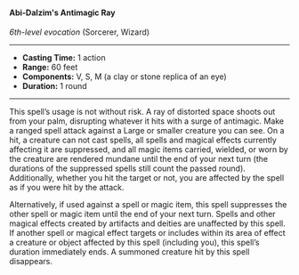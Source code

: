 #### Abi-Dalzim's Antimagic Ray
*6th-level evocation* (Sorcerer, Wizard)
___
- **Casting Time:** 1 action
- **Range:** 60 feet
- **Components:** V, S, M (a clay or stone replica of an eye)
- **Duration:** 1 round
---
This spell’s usage is not without risk. A ray of distorted space shoots out from your palm, disrupting whatever it hits with a surge of antimagic. Make a ranged spell attack against a Large or smaller creature you can see. On a hit, a creature can not cast spells, all spells and magical effects currently affecting it are suppressed, and all magic items carried, wielded, or worn by the creature are rendered mundane until the end of your next turn (the durations of the suppressed spells still count the passed round). Additionally, whether you hit the target or not, you are affected by the spell as if you were hit by the attack.

Alternatively, if used against a spell or magic item, this spell suppresses the other spell or magic item until the end of your next turn. Spells and other magical effects created by artifacts and deities are unaffected by this spell. If another spell or magical effect targets or includes within its area of effect a creature or object affected by this spell (including you), this spell’s duration immediately ends. A summoned creature hit by this spell disappears.
